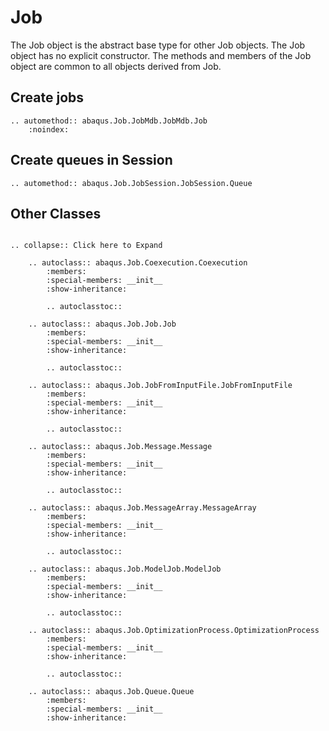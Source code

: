 # Job

The Job object is the abstract base type for other Job objects. The Job object has no explicit constructor. The methods and members of the Job object are common to all objects derived from Job.

## Create jobs

```{eval-rst}
.. automethod:: abaqus.Job.JobMdb.JobMdb.Job
    :noindex:

```

## Create queues in Session

```{eval-rst}
.. automethod:: abaqus.Job.JobSession.JobSession.Queue

```

## Other Classes

```{eval-rst}

.. collapse:: Click here to Expand

    .. autoclass:: abaqus.Job.Coexecution.Coexecution
        :members:
        :special-members: __init__
        :show-inheritance:

        .. autoclasstoc::

    .. autoclass:: abaqus.Job.Job.Job
        :members:
        :special-members: __init__
        :show-inheritance:

        .. autoclasstoc::

    .. autoclass:: abaqus.Job.JobFromInputFile.JobFromInputFile
        :members:
        :special-members: __init__
        :show-inheritance:

        .. autoclasstoc::

    .. autoclass:: abaqus.Job.Message.Message
        :members:
        :special-members: __init__
        :show-inheritance:

        .. autoclasstoc::

    .. autoclass:: abaqus.Job.MessageArray.MessageArray
        :members:
        :special-members: __init__
        :show-inheritance:

        .. autoclasstoc::

    .. autoclass:: abaqus.Job.ModelJob.ModelJob
        :members:
        :special-members: __init__
        :show-inheritance:

        .. autoclasstoc::

    .. autoclass:: abaqus.Job.OptimizationProcess.OptimizationProcess
        :members:
        :special-members: __init__
        :show-inheritance:

        .. autoclasstoc::

    .. autoclass:: abaqus.Job.Queue.Queue
        :members:
        :special-members: __init__
        :show-inheritance:
```

